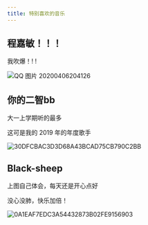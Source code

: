 ```yaml
---
title: 特别喜欢的音乐
---
```


## 程嘉敏！！！

我吹爆！! !

![QQ 图片 20200406204126](https://raw.githubusercontent.com/fengwei2002/Pictures_02/master/img/QQ%E5%9B%BE%E7%89%8720200406204126.jpg)

## 你的二智bb

大一上学期听的最多

这可是我的 2019 年的年度歌手

![30DFCBAC3D3D68A43BCAD75CB790C2BB](https://raw.githubusercontent.com/fengwei2002/Pictures_02/master/img/30DFCBAC3D3D68A43BCAD75CB790C2BB.jpg)

## Black-sheep

上图自己体会，每天还是开心点好

没心没肺，快乐加倍！

![0A1EAF7EDC3A54432873B02FE9156903](https://raw.githubusercontent.com/fengwei2002/Pictures_02/master/img/0A1EAF7EDC3A54432873B02FE9156903.jpg)
